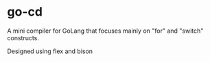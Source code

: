 # go-cd
A mini compiler for GoLang that focuses mainly on "for" and "switch" constructs.

Designed using flex and bison
